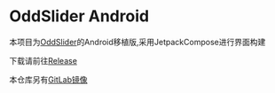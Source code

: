 # OddSlider Android
本项目为[OddSlider](https://github.com/CS-LX/OddSlider)的Android移植版,采用JetpackCompose进行界面构建

下载请前往[Release](https://github.com/LiPolymer/OddSliderAndroid/releases/)

本仓库另有[GitLab镜像](https://gitlab.com/LiPolymer/OddSliderAndroid)